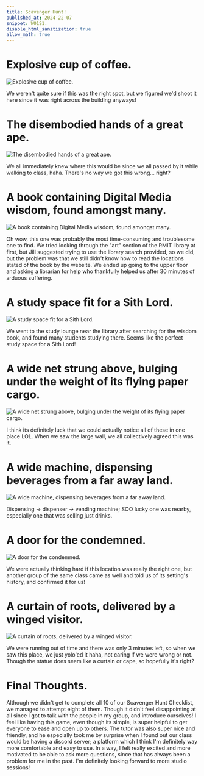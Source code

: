 ```yaml
---
title: Scavenger Hunt!
published_at: 2024-22-07
snippet: W01S1.
disable_html_sanitization: true
allow_math: true
---
```


# Explosive cup of coffee.

![Explosive cup of coffee.](/w01s1/first.png)

We weren't quite sure if this was the right spot, but we figured we'd shoot it here since it was right across the building anyways!

# The disembodied hands of a great ape.

![The disembodied hands of a great ape.](/w01s1/pic2.jpg)

We all immediately knew where this would be since we all passed by it while walking to class, haha. There's no way we got this wrong... right?

# A book containing Digital Media wisdom, found amongst many.

![A book containing Digital Media wisdom, found amongst many.](/w01s1/pic3.png)

Oh wow, this one was probably the most time-consuming and troublesome one to find. We tried looking through the "art" section of the RMIT library at first, but Jill suggested trying to use the library search provided, so we did, but the problem was that we still didn't know how to read the locations stated of the book by the website. We ended up going to the upper floor and asking a librarian for help who thankfully helped us after 30 minutes of arduous suffering.

# A study space fit for a Sith Lord.

![A study space fit for a Sith Lord.](/w01s1/fourth.jpg)

We went to the study lounge near the library after searching for the wisdom book, and found many students studying there. Seems like the perfect study space for a Sith Lord!

# A wide net strung above, bulging under the weight of its flying paper cargo.

![A wide net strung above, bulging under the weight of its flying paper cargo.](/w01s1/fifth.jpg)

I think its definitely luck that we could actually notice all of these in one place LOL. When we saw the large wall, we all collectively agreed this was it.

# A wide machine, dispensing beverages from a far away land.

![A wide machine, dispensing beverages from a far away land.](/w01s1/sixth.jpg)

Dispensing -> dispenser -> vending machine; SOO lucky one was nearby, especially one that was selling just drinks.

# A door for the condemned.

![A door for the condemned.](/w01s1/seventh.jpg)

We were actually thinking hard if this location was really the right one, but another group of the same class came as well and told us of its setting's history, and confirmed it for us! 

# A curtain of roots, delivered by a winged visitor.

![A curtain of roots, delivered by a winged visitor.](/w01s1/eighth.jpg)

We were running out of time and there was only 3 minutes left, so when we saw this place, we just yolo'ed it haha, not caring if we were wrong or not. Though the statue does seem like a curtain or cape, so hopefully it's right? 

# Final Thoughts.

Although we didn't get to complete all 10 of our Scavenger Hunt Checklist, we managed to attempt eight of them. Though it didn't feel disappointing at all since I got to talk with the people in my group, and introduce ourselves! I feel like having this game, even though its simple, is super helpful to get everyone to ease and open up to others. The tutor was also super nice and friendly, and he especially took me by surprise when I found out our class would be having a discord server; a platform which I think I'm definitely way more comfortable and easy to use. In a way, I felt really excited and more motivated to be able to ask more questions, since that has always been a problem for me in the past. I'm definitely looking forward to more studio sessions!
